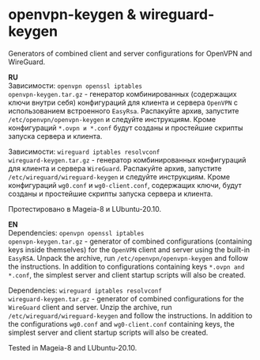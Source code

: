 # openvpn-keygen & wireguard-keygen
Generators of combined client and server configurations for OpenVPN and WireGuard.

**RU**  
Зависимости: `openvpn openssl iptables`  
`openvpn-keygen.tar.gz` - генератор комбинированных (содержащих ключи внутри себя) конфигураций для клиента и сервера `OpenVPN` с использованием встроенного `EasyRsa`. Распакуйте архив, запустите `/etc/openvpn/openvpn-keygen` и следуйте инструкциям. Кроме конфигураций `*.ovpn и *.conf` будут созданы и простейшие скрипты запуска сервера и клиента. 

Зависимости: `wireguard iptables resolvconf`  
`wireguard-keygen.tar.gz` - генератор комбинированных конфигураций для клиента и сервера `WireGuard`. Распакуйте архив, запустите `/etc/wireguard/wireguard-keygen` и следуйте инструкциям. Кроме конфигураций `wg0.conf` и `wg0-client.conf`, содержащих ключи, будут созданы и простейшие скрипты запуска сервера и клиента.  

Протестировано в Mageia-8 и LUbuntu-20.10.

**EN**  
Dependencies: `openvpn openssl iptables`  
`openvpn-keygen.tar.gz` - generator of combined configurations (containing keys inside themselves) for the `OpenVPN` client and server using the built-in `EasyRSA`. Unpack the archive, run `/etc/openvpn/openvpn-keygen` and follow the instructions. In addition to configurations containing keys `*.ovpn and *.conf`, the simplest server and client startup scripts will also be created. 

Dependencies: `wireguard iptables resolvconf`  
`wireguard-keygen.tar.gz` - generator of combined configurations for the `WireGuard` client and server. Unzip the archive, run `/etc/wireguard/wireguard-keygen` and follow the instructions. In addition to the configurations `wg0.conf` and `wg0-client.conf` containing keys, the simplest server and client startup scripts will also be created.  

Tested in Mageia-8 and LUbuntu-20.10.

